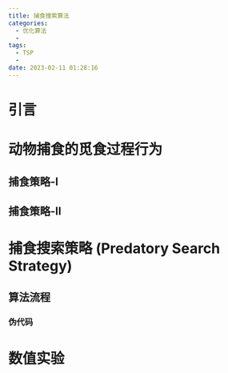 ```yaml
---
title: 捕食搜索算法
categories:
  - 优化算法
  - 
tags:
  - TSP
  - 
date: 2023-02-11 01:28:16
---
```


# 引言

# 动物捕食的觅食过程行为

## 捕食策略-I

## 捕食策略-II


# 捕食搜索策略 (Predatory Search Strategy)



## 算法流程

### 伪代码


# 数值实验




